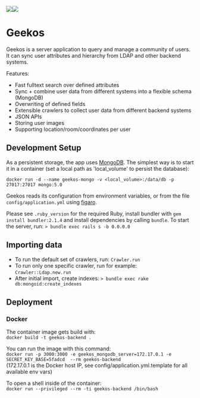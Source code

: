 <a href="https://codeclimate.com/github/SUSE/geekos-backend/maintainability"><img src="https://api.codeclimate.com/v1/badges/ff0dff43b4acf5d77303/maintainability" /></a><a href="https://codeclimate.com/github/SUSE/geekos-backend/test_coverage"><img src="https://api.codeclimate.com/v1/badges/ff0dff43b4acf5d77303/test_coverage" /></a>

# Geekos

Geekos is a server application to query and manage a community of users.
It can sync user attributes and hierarchy from LDAP and other backend systems.

Features:

* Fast fulltext search over defined attributes
* Sync + combine user data from different systems into a flexible schema (MongoDB)
* Overwriting of defined fields
* Extensible crawlers to collect user data from different backend systems
* JSON APIs
* Storing user images
* Supporting location/room/coordinates per user


## Development Setup

As a persistent storage, the app uses [MongoDB](https://www.mongodb.com/).
The simplest way is to start it in a container (set a local path as 'local_volume'
to persist the database):

`docker run -d --name geekos-mongo -v <local_volume>:/data/db -p 27017:27017 mongo:5.0`

Geekos reads its configuration from environment variables, or from the file `config/application.yml`
using [figaro](https://github.com/laserlemon/figaro).

Please see `.ruby_version` for the required Ruby, install bundler with
`gem install bundler:2.1.4` and install dependencies by calling `bundle`.
To start the server, run: `> bundle exec rails s -b 0.0.0.0`


## Importing data

* To run the default set of crawlers, run: `Crawler.run`
* To run only one specific crawler, run for example: `Crawler::Ldap.new.run`
* After initial import, create indexes: `> bundle exec rake db:mongoid:create_indexes`


## Deployment

### Docker

The container image gets build with: <br>
`docker build -t geekos-backend .`

You can run the image with this command: <br> `docker run -p 3000:3000 -e geekos_mongodb_server=172.17.0.1 -e SECRET_KEY_BASE=5fadcd  --rm geekos-backend` <br>
(172.17.0.1 is the Docker host IP, see config/application.yml.template for all available env vars)

To open a shell inside of the container: <br> `docker run --privileged --rm -ti geekos-backend /bin/bash`

